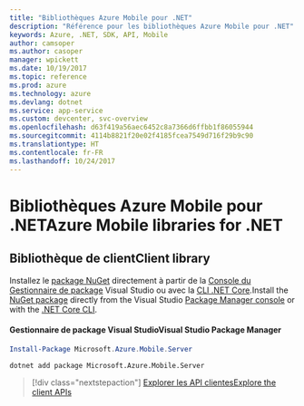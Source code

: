 ```yaml
---
title: "Bibliothèques Azure Mobile pour .NET"
description: "Référence pour les bibliothèques Azure Mobile pour .NET"
keywords: Azure, .NET, SDK, API, Mobile
author: camsoper
ms.author: casoper
manager: wpickett
ms.date: 10/19/2017
ms.topic: reference
ms.prod: azure
ms.technology: azure
ms.devlang: dotnet
ms.service: app-service
ms.custom: devcenter, svc-overview
ms.openlocfilehash: d63f419a56aec6452c8a7366d6ffbb1f86055944
ms.sourcegitcommit: 4114b8821f20e02f4185fcea7549d716f29b9c90
ms.translationtype: HT
ms.contentlocale: fr-FR
ms.lasthandoff: 10/24/2017
---
```

# <a name="azure-mobile-libraries-for-net"></a><span data-ttu-id="e1bde-104">Bibliothèques Azure Mobile pour .NET</span><span class="sxs-lookup"><span data-stu-id="e1bde-104">Azure Mobile libraries for .NET</span></span>

## <a name="client-library"></a><span data-ttu-id="e1bde-105">Bibliothèque de client</span><span class="sxs-lookup"><span data-stu-id="e1bde-105">Client library</span></span>

<span data-ttu-id="e1bde-106">Installez le [package NuGet](https://www.nuget.org/packages/Microsoft.Azure.Mobile.Server) directement à partir de la [Console du Gestionnaire de package][PackageManager] Visual Studio ou avec la [CLI .NET Core][DotNetCLI].</span><span class="sxs-lookup"><span data-stu-id="e1bde-106">Install the [NuGet package](https://www.nuget.org/packages/Microsoft.Azure.Mobile.Server) directly from the Visual Studio [Package Manager console][PackageManager] or with the [.NET Core CLI][DotNetCLI].</span></span>

#### <a name="visual-studio-package-manager"></a><span data-ttu-id="e1bde-107">Gestionnaire de package Visual Studio</span><span class="sxs-lookup"><span data-stu-id="e1bde-107">Visual Studio Package Manager</span></span>

```powershell
Install-Package Microsoft.Azure.Mobile.Server
```

```bash
dotnet add package Microsoft.Azure.Mobile.Server
```

> [!div class="nextstepaction"]
> [<span data-ttu-id="e1bde-108">Explorer les API clientes</span><span class="sxs-lookup"><span data-stu-id="e1bde-108">Explore the client APIs</span></span>](/dotnet/api/overview/azure/mobileapps/client)




[PackageManager]: https://docs.microsoft.com/nuget/tools/package-manager-console
[DotNetCLI]: https://docs.microsoft.com/dotnet/core/tools/dotnet-add-package
